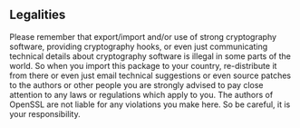 ## Legalities

Please remember that export/import and/or use of strong
cryptography software, providing cryptography hooks, or even just
communicating technical details about cryptography software is
illegal in some parts of the world. So when you import this
package to your country, re-distribute it from there or even
just email technical suggestions or even source patches to the
authors or other people you are strongly advised to pay close
attention to any laws or regulations which apply to
you. The authors of OpenSSL are not liable for any violations
you make here. So be careful, it is your responsibility.
